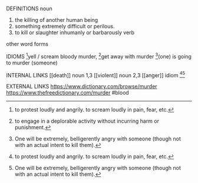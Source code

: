 DEFINITIONS
noun
1. the killing of another human being
2. something extremely difficult or perilous.
3. to kill or slaughter inhumanly or barbarously
verb

other word forms

IDIOMS
[^1]yell / scream bloody murder,
[^2]get away with murder
[^3]\(one) is going to murder (someone)

INTERNAL LINKS
[[death]] noun 1,3
[[violent]] noun 2,3
[[anger]] idiom [^1][^3]

EXTERNAL LINKS
https://www.dictionary.com/browse/murder
https://www.thefreedictionary.com/murder
#blood 

[^1]: to protest loudly and angrily. to scream loudly in pain, fear, etc.

[^2]: to engage in a deplorable activity without incurring harm or punishment.

[^3]: One will be extremely, belligerently angry with someone (though not with an actual intent to kill them).
